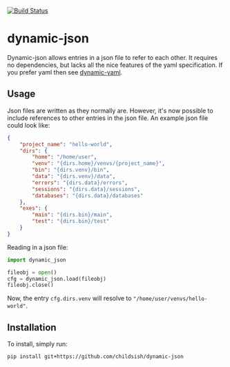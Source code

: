 [![Build Status](https://travis-ci.org/childsish/dynamic-json.svg?branch=master)](https://travis-ci.org/childsish/dynamic-json)

dynamic-json
============

Dynamic-json allows entries in a json file to refer to each other. It requires no dependencies, but lacks all the nice features of the yaml specification. If you prefer yaml then see [dynamic-yaml][dynamic-yaml].

Usage
-----

Json files are written as they normally are. However, it's now possible to include references to other entries in the json file. An example json file could look like:

```json
{
    "project_name": "hello-world",
    "dirs": {
        "home": "/home/user",
        "venv": "{dirs.home}/venvs/{project_name}",
        "bin": "{dirs.venv}/bin",
        "data": "{dirs.venv}/data",
        "errors": "{dirs.data}/errors",
        "sessions": "{dirs.data}/sessions",
        "databases": "{dirs.data}/databases"
    },
    "exes": {
        "main": "{dirs.bin}/main",
        "test": "{dirs.bin}/test"
    }
}
```

Reading in a json file:

```python
import dynamic_json

fileobj = open()
cfg = dynamic_json.load(fileobj)
fileobj.close()
```

Now, the entry `cfg.dirs.venv` will resolve to `"/home/user/venvs/hello-world"`.

Installation
------------

To install, simply run:

```bash
pip install git+https://github.com/childsish/dynamic-json
```

[dynamic-yaml]: https://github.com/childsish/dynamic-yaml
